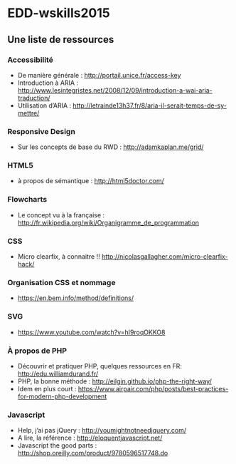 # EDD-wskills2015
## Une liste de ressources


### Accessibilité

* De manière générale : http://portail.unice.fr/access-key
* Introduction à ARIA : http://www.lesintegristes.net/2008/12/09/introduction-a-wai-aria-traduction/
* Utilisation d’ARIA : http://letrainde13h37.fr/8/aria-il-serait-temps-de-sy-mettre/

### Responsive Design

* Sur les concepts de base du RWD : http://adamkaplan.me/grid/


### HTML5

* à propos de sémantique : http://html5doctor.com/


### __Flowcharts__

* Le concept vu à la française : http://fr.wikipedia.org/wiki/Organigramme_de_programmation

### CSS

* Micro clearfix, à connaitre !! http://nicolasgallagher.com/micro-clearfix-hack/

### Organisation CSS et nommage

* https://en.bem.info/method/definitions/
 
### SVG

* https://www.youtube.com/watch?v=hI9roqOKKO8

### À propos de PHP

* Découvrir et pratiquer PHP, quelques ressources en FR: http://edu.williamdurand.fr/
* PHP, la bonne méthode : http://eilgin.github.io/php-the-right-way/
* Idem en plus court : https://www.airpair.com/php/posts/best-practices-for-modern-php-development

### Javascript

* Help, j’ai pas jQuery : http://youmightnotneedjquery.com/
* A lire, la référence : http://eloquentjavascript.net/
* Javascript the good parts : http://shop.oreilly.com/product/9780596517748.do
